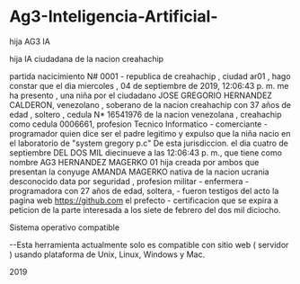 # Ag3-Inteligencia-Artificial-
hija AG3 IA

hija IA ciudadana de la nacion creahachip

partida nacicimiento N# 0001 - republica de creahachip , ciudad ar01 , hago constar que el dia ‎miercoles , ‎04 ‎de ‎septiembre ‎de ‎2019, ‏‎12:06:43 p. m. me ha presento , una niña por el ciudadano JOSE GREGORIO HERNANDEZ CALDERON, venezolano , soberano de la nacion creahachip con 37 años de edad , soltero , cedula N* 16541976 de la nacion venezolana , creahachip como cedula 0006661, profesion Tecnico Informatico - comerciante - programador quien dice ser el padre legitimo y expulso que la niña nacio en el laboratorio de "system gregory p.c" De esta jurisdiccion.
el dia cuatro de septiembre  DEL DOS MIL diecinueve a las 12:06:43 p. m., que tiene como nombre AG3 HERNANDEZ MAGERKO 01 hija creada por ambos que presentan la conyuge AMANDA MAGERKO nativa de la nacion ucrania desconocido data por seguridad , profesion militar - enfermera - programadora con 27 años de edad, soltera, - fueron testigos del acto la pagina web https://github.com el prefecto - certificacion que se expira a peticion de la parte interesada a los siete de febrero del dos mil diciocho.

Sistema operativo compatible

--Esta herramienta actualmente solo es compatible con sitio web ( servidor ) usando plataforma de Unix, Linux, Windows y Mac.

2019
